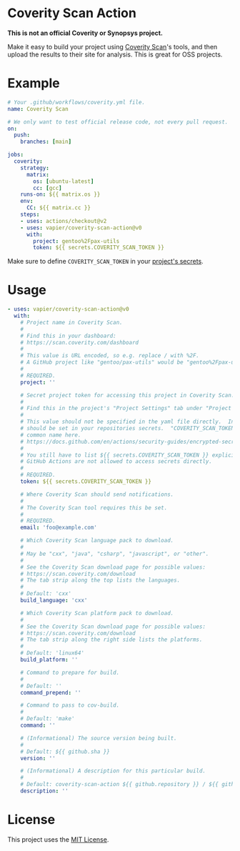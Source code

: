 # Coverity Scan Action

**This is not an official Coverity or Synopsys project.**

Make it easy to build your project using
[Coverity Scan](https://scan.coverity.com/)'s tools, and then upload the results
to their site for analysis.  This is great for OSS projects.

# Example

```yaml
# Your .github/workflows/coverity.yml file.
name: Coverity Scan

# We only want to test official release code, not every pull request.
on:
  push:
    branches: [main]

jobs:
  coverity:
    strategy:
      matrix:
        os: [ubuntu-latest]
        cc: [gcc]
    runs-on: ${{ matrix.os }}
    env:
      CC: ${{ matrix.cc }}
    steps:
    - uses: actions/checkout@v2
    - uses: vapier/coverity-scan-action@v0
      with:
        project: gentoo%2Fpax-utils
        token: ${{ secrets.COVERITY_SCAN_TOKEN }}
```

Make sure to define `COVERITY_SCAN_TOKEN` in your
[project's secrets](https://docs.github.com/en/actions/security-guides/encrypted-secrets).

# Usage

```yaml
- uses: vapier/coverity-scan-action@v0
  with:
    # Project name in Coverity Scan.
    #
    # Find this in your dashboard:
    # https://scan.coverity.com/dashboard
    #
    # This value is URL encoded, so e.g. replace / with %2F.
    # A GitHub project like "gentoo/pax-utils" would be "gentoo%2Fpax-utils" here.
    #
    # REQUIRED.
    project: ''

    # Secret project token for accessing this project in Coverity Scan.
    #
    # Find this in the project's "Project Settings" tab under "Project token".
    #
    # This value should not be specified in the yaml file directly.  Instead it
    # should be set in your repositories secrets.  "COVERITY_SCAN_TOKEN" is a
    # common name here.
    # https://docs.github.com/en/actions/security-guides/encrypted-secrets
    #
    # You still have to list ${{ secrets.COVERITY_SCAN_TOKEN }} explicitly as
    # GitHub Actions are not allowed to access secrets directly.
    #
    # REQUIRED.
    token: ${{ secrets.COVERITY_SCAN_TOKEN }}

    # Where Coverity Scan should send notifications.
    #
    # The Coverity Scan tool requires this be set.
    #
    # REQUIRED.
    email: 'foo@example.com'

    # Which Coverity Scan language pack to download.
    #
    # May be "cxx", "java", "csharp", "javascript", or "other".
    #
    # See the Coverity Scan download page for possible values:
    # https://scan.coverity.com/download
    # The tab strip along the top lists the languages.
    #
    # Default: 'cxx'
    build_language: 'cxx'

    # Which Coverity Scan platform pack to download.
    #
    # See the Coverity Scan download page for possible values:
    # https://scan.coverity.com/download
    # The tab strip along the right side lists the platforms.
    #
    # Default: 'linux64'
    build_platform: ''

    # Command to prepare for build.
    #
    # Default: ''
    command_prepend: ''

    # Command to pass to cov-build.
    #
    # Default: 'make'
    command: ''

    # (Informational) The source version being built.
    #
    # Default: ${{ github.sha }}
    version: ''

    # (Informational) A description for this particular build.
    #
    # Default: coverity-scan-action ${{ github.repository }} / ${{ github.ref }}
    description: ''
```

# License

This project uses the [MIT License](LICENSE).
